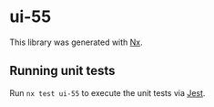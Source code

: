 # ui-55

This library was generated with [Nx](https://nx.dev).

## Running unit tests

Run `nx test ui-55` to execute the unit tests via [Jest](https://jestjs.io).
